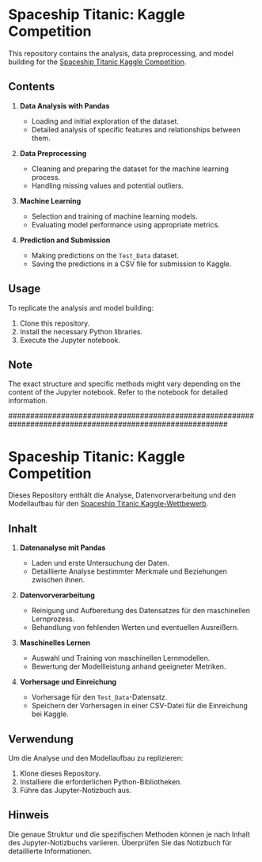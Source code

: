 # Spaceship Titanic: Kaggle Competition

This repository contains the analysis, data preprocessing, and model building for the [Spaceship Titanic Kaggle Competition](https://www.kaggle.com/competitions/spaceship-titanic).

## Contents

1. **Data Analysis with Pandas**
    - Loading and initial exploration of the dataset.
    - Detailed analysis of specific features and relationships between them.
  
2. **Data Preprocessing**
    - Cleaning and preparing the dataset for the machine learning process.
    - Handling missing values and potential outliers.
  
3. **Machine Learning**
    - Selection and training of machine learning models.
    - Evaluating model performance using appropriate metrics.

4. **Prediction and Submission**
    - Making predictions on the `Test_Data` dataset.
    - Saving the predictions in a CSV file for submission to Kaggle.

## Usage

To replicate the analysis and model building:

1. Clone this repository.
2. Install the necessary Python libraries.
3. Execute the Jupyter notebook.

## Note

The exact structure and specific methods might vary depending on the content of the Jupyter notebook. Refer to the notebook for detailed information.

##########################################################################################################

# Spaceship Titanic: Kaggle Competition

Dieses Repository enthält die Analyse, Datenvorverarbeitung und den Modellaufbau für den [Spaceship Titanic Kaggle-Wettbewerb](https://www.kaggle.com/competitions/spaceship-titanic).

## Inhalt

1. **Datenanalyse mit Pandas**
    - Laden und erste Untersuchung der Daten.
    - Detaillierte Analyse bestimmter Merkmale und Beziehungen zwischen ihnen.
  
2. **Datenvorverarbeitung**
    - Reinigung und Aufbereitung des Datensatzes für den maschinellen Lernprozess.
    - Behandlung von fehlenden Werten und eventuellen Ausreißern.
  
3. **Maschinelles Lernen**
    - Auswahl und Training von maschinellen Lernmodellen.
    - Bewertung der Modellleistung anhand geeigneter Metriken.

4. **Vorhersage und Einreichung**
    - Vorhersage für den `Test_Data`-Datensatz.
    - Speichern der Vorhersagen in einer CSV-Datei für die Einreichung bei Kaggle.

## Verwendung

Um die Analyse und den Modellaufbau zu replizieren:

1. Klone dieses Repository.
2. Installiere die erforderlichen Python-Bibliotheken.
3. Führe das Jupyter-Notizbuch aus.

## Hinweis

Die genaue Struktur und die spezifischen Methoden können je nach Inhalt des Jupyter-Notizbuchs variieren. Überprüfen Sie das Notizbuch für detaillierte Informationen.
